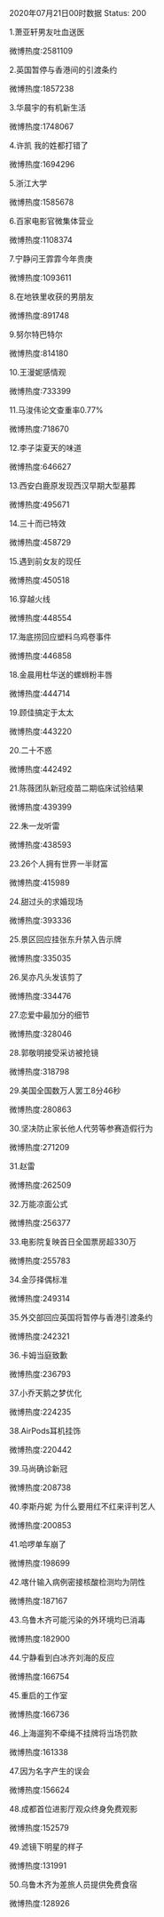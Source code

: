 2020年07月21日00时数据
Status: 200

1.萧亚轩男友吐血送医

微博热度:2581109

2.英国暂停与香港间的引渡条约

微博热度:1857238

3.华晨宇的有机新生活

微博热度:1748067

4.许凯 我的姓都打错了

微博热度:1694296

5.浙江大学

微博热度:1585678

6.百家电影官微集体营业

微博热度:1108374

7.宁静问王霏霏今年贵庚

微博热度:1093611

8.在地铁里收获的男朋友

微博热度:891748

9.努尔特巴特尔

微博热度:814180

10.王漫妮感情观

微博热度:733399

11.马浚伟论文查重率0.77%

微博热度:718670

12.李子柒夏天的味道

微博热度:646627

13.西安白鹿原发现西汉早期大型墓葬

微博热度:495671

14.三十而已特效

微博热度:458729

15.遇到前女友的现任

微博热度:450518

16.穿越火线

微博热度:448554

17.海底捞回应塑料乌鸡卷事件

微博热度:446858

18.金晨用杜华送的螺蛳粉丰唇

微博热度:444714

19.顾佳搞定于太太

微博热度:443220

20.二十不惑

微博热度:442492

21.陈薇团队新冠疫苗二期临床试验结果

微博热度:439399

22.朱一龙听雷

微博热度:438593

23.26个人拥有世界一半财富

微博热度:415989

24.甜过头的求婚现场

微博热度:393336

25.景区回应挂张东升禁入告示牌

微博热度:335035

26.吴亦凡头发该剪了

微博热度:334476

27.恋爱中最加分的细节

微博热度:328046

28.郭敬明接受采访被抢镜

微博热度:318798

29.美国全国数万人罢工8分46秒

微博热度:280863

30.坚决防止家长他人代劳等参赛造假行为

微博热度:271209

31.赵雷

微博热度:262509

32.万能凉面公式

微博热度:256377

33.电影院复映首日全国票房超330万

微博热度:255783

34.金莎择偶标准

微博热度:249314

35.外交部回应英国将暂停与香港引渡条约

微博热度:242321

36.卡姆当庭致歉

微博热度:236793

37.小乔天鹅之梦优化

微博热度:224235

38.AirPods耳机挂饰

微博热度:220442

39.马尚确诊新冠

微博热度:208738

40.李斯丹妮 为什么要用红不红来评判艺人

微博热度:200853

41.哈啰单车崩了

微博热度:198699

42.喀什输入病例密接核酸检测均为阴性

微博热度:187167

43.乌鲁木齐可能污染的外环境均已消毒

微博热度:182900

44.宁静看到白冰齐刘海的反应

微博热度:166754

45.重启的工作室

微博热度:166736

46.上海遛狗不牵绳不挂牌将当场罚款

微博热度:161338

47.因为名字产生的误会

微博热度:156624

48.成都首位进影厅观众终身免费观影

微博热度:152579

49.滤镜下明星的样子

微博热度:131991

50.乌鲁木齐为差旅人员提供免费食宿

微博热度:128926

